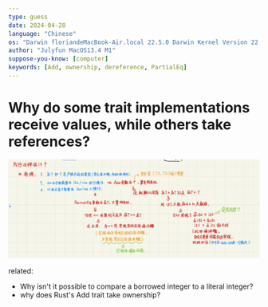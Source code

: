 ```yaml
---
type: guess
date: 2024-04-28
language: "Chinese"
os: "Darwin floriandeMacBook-Air.local 22.5.0 Darwin Kernel Version 22.5.0: Mon Apr 24 20:53:44 PDT 2023; root:xnu-8796.121.2~5/RELEASE_ARM64_T8103 arm64"
author: "Julyfun MacOS13.4 M1"
suppose-you-know: [computer]
keywords: [Add, ownership, dereference, PartialEq]
---
```




# Why do some trait implementations receive values, while others take references?

![](/assets/8438e93d773c9ef64ea904dafa7cb994.jpg)

related: 

- Why isn't it possible to compare a borrowed integer to a literal integer?
- why does Rust's Add trait take ownership?

